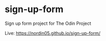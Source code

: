 # sign-up-form
Sign up form project for The Odin Project  

Live: https://nordin05.github.io/sign-up-form/
